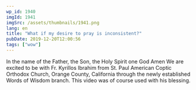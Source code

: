 ```yaml
---
wp_id: 1940
imgId: 1941
imgSrc: /assets/thumbnails/1941.png
lang: en
title: "What if my desire to pray is inconsistent?"
pubDate: 2019-12-20T12:00:56
tags: ["wow"]
---
```


<!-- page: 6 -->

<p>In the name of the Father, the Son, the Holy Spirit one God Amen We are excited to be with Fr. Kyrillos Ibrahim from St. Paul American Coptic Orthodox Church, Orange County, California through the newly established Words of Wisdom branch. This video was of course used with his blessing.</p>
